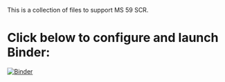 This is a collection of files to support MS 59 SCR. 


# Click below to configure and launch Binder:
[![Binder](https://mybinder.org/badge_logo.svg)](https://mybinder.org/v2/gh/scrippscollege/ACS2.git/master)